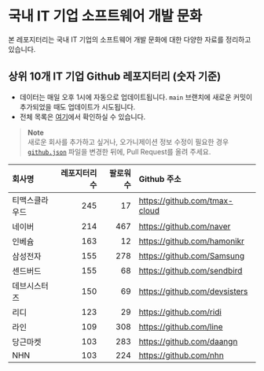 # 국내 IT 기업 소프트웨어 개발 문화
본 레포지터리는 국내 IT 기업의 소프트웨어 개발 문화에 대한 다양한 자료를 정리하고 있습니다.

## 상위 10개 IT 기업 Github 레포지터리 (숫자 기준)

- 데이터는 매일 오후 1시에 자동으로 업데이트됩니다. `main` 브랜치에 새로운 커밋이 추가되었을 때도 업데이트가 시도됩니다.
- 전체 목록은 [여기](./github.md)에서 확인하실 수 있습니다.

> **Note**<br />
> 새로운 회사를 추가하고 싶거나, 오가니제이션 정보 수정이 필요한 경우 [`github.json`](./github.json) 파일을 변경한 뒤에, Pull Request를 올려 주세요.

<!-- MARKDOWN_TABLE(GITHUB): START -->

| **회사명** | **레포지터리 수** | **팔로워 수** | **Github 주소** |
|:---|---:|---:|:---|
| 티맥스클라우드 | 245 | 17 | https://github.com/tmax-cloud |
| 네이버 | 214 | 467 | https://github.com/naver |
| 인베슘 | 163 | 12 | https://github.com/hamonikr |
| 삼성전자 | 155 | 278 | https://github.com/Samsung |
| 센드버드 | 155 | 68 | https://github.com/sendbird |
| 데브시스터즈 | 150 | 69 | https://github.com/devsisters |
| 리디 | 123 | 29 | https://github.com/ridi |
| 라인 | 109 | 308 | https://github.com/line |
| 당근마켓 | 103 | 283 | https://github.com/daangn |
| NHN | 103 | 224 | https://github.com/nhn |

<!-- MARKDOWN_TABLE(GITHUB): END -->
